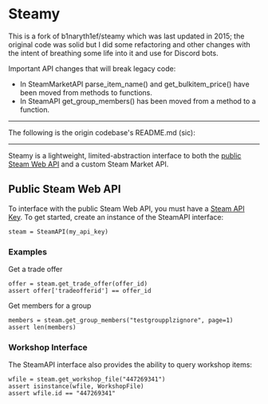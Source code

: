 # Steamy

This is a fork of b1naryth1ef/steamy which was last updated in 2015; the original code was solid but I did some refactoring and other changes with the intent of breathing some life into it and use for Discord bots. 

Important API changes that will break legacy code:
* In SteamMarketAPI parse_item_name() and get_bulkitem_price() have been moved from methods to functions.
* In SteamAPI get_group_members() has been moved from a method to a function.

----

The following is the origin codebase's README.md (sic):

----


Steamy is a lightweight, limited-abstraction interface to both the [public Steam Web API](https://developer.valvesoftware.com/wiki/Steam_Web_API) and a custom Steam Market API.

## Public Steam Web API
To interface with the public Steam Web API, you must have a [Steam API Key](https://steamcommunity.com/dev/apikey). To get started, create an instance of the SteamAPI interface:

```
steam = SteamAPI(my_api_key)
```

### Examples

Get a trade offer
```
offer = steam.get_trade_offer(offer_id)
assert offer['tradeofferid'] == offer_id
```

Get members for a group
```
members = steam.get_group_members("testgroupplzignore", page=1)
assert len(members)
```

### Workshop Interface
The SteamAPI interface also provides the ability to query workshop items:

```
wfile = steam.get_workshop_file("447269341")
assert isinstance(wfile, WorkshopFile)
assert wfile.id == "447269341"
```

